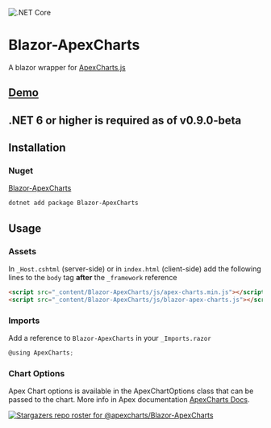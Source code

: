 ![.NET Core](https://github.com/joadan/Blazor-ApexCharts/workflows/.NET%20Core/badge.svg?branch=master)

# Blazor-ApexCharts
A blazor wrapper for [ApexCharts.js](https://apexcharts.com/)
## [Demo](https://apexcharts.github.io/Blazor-ApexCharts)


## .NET 6 or higher is required as of v0.9.0-beta

## Installation
### Nuget
[Blazor-ApexCharts](https://www.nuget.org/packages/Blazor-ApexCharts/)

```bash
dotnet add package Blazor-ApexCharts
```

## Usage

### Assets
In `_Host.cshtml` (server-side) or in `index.html` (client-side) add the following lines to the `body` tag **after** the `_framework` reference

```html
<script src="_content/Blazor-ApexCharts/js/apex-charts.min.js"></script>
<script src="_content/Blazor-ApexCharts/js/blazor-apex-charts.js"></script>
```

### Imports
Add a reference to `Blazor-ApexCharts` in your `_Imports.razor`
```csharp
@using ApexCharts;
```

### Chart Options
Apex Chart options is available in the ApexChartOptions class that can be passed to the chart. More info in Apex documentation [ApexCharts Docs](https://apexcharts.com/docs/options/).



[![Stargazers repo roster for @apexcharts/Blazor-ApexCharts](https://reporoster.com/stars/dark/apexcharts/Blazor-ApexCharts)](https://github.com/apexcharts/Blazor-ApexCharts/stargazers)
